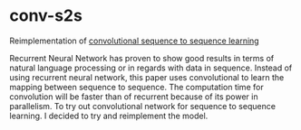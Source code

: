 # conv-s2s

Reimplementation of [convolutional sequence to sequence learning](https://arxiv.org/abs/1705.03122)

Recurrent Neural Network has proven to show good results in terms of natural language processing or in regards with data in sequence. 
Instead of using recurrent neural network, this paper uses convolutional to learn the mapping between sequence to sequence. The computation
time for convolution will be faster than of recurrent because of its power in parallelism. To try out convolutional network for sequence
to sequence learning. I decided to try and reimplement the model.

